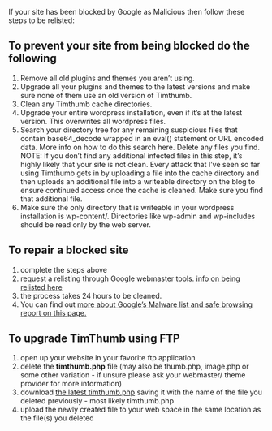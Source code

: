 If your site has been blocked by Google as Malicious then follow these steps to be relisted:

## To prevent your site from being blocked do the following ##

  1. Remove all old plugins and themes you aren’t using.
  1. Upgrade all your plugins and themes to the latest versions and make sure none of them use an old version of Timthumb.
  1. Clean any Timthumb cache directories.
  1. Upgrade your entire wordpress installation, even if it’s at the latest version. This overwrites all wordpress files.
  1. Search your directory tree for any remaining suspicious files that contain base64\_decode wrapped in an eval() statement or URL encoded data. More info on how to do this search here. Delete any files you find. NOTE: If you don’t find any additional infected files in this step, it’s highly likely that your site is not clean. Every attack that I’ve seen so far using Timthumb gets in by uploading a file into the cache directory and then uploads an additional file into a writeable directory on the blog to ensure continued access once the cache is cleaned. Make sure you find that additional file.
  1. Make sure the only directory that is writeable in your wordpress installation is wp-content/. Directories like wp-admin and wp-includes should be read only by the web server.

## To repair a blocked site ##

  1. complete the steps above
  1. request a relisting through Google webmaster tools.  [info on being relisted here](http://www.google.com/support/webmasters/bin/answer.py?answer=168328)
  1. the process takes 24 hours to be cleaned.
  1. You can find out [more about Google’s Malware list and safe browsing report on this page.](http://25yearsofprogramming.com/blog/2009/20091124.htm)

## To upgrade TimThumb using FTP ##

  1. open up your website in your favorite ftp application
  1. delete the **timthumb.php** file (may also be thumb.php, image.php or some other variation - if unsure please ask your webmaster/ theme provider for more information)
  1. download [the latest timthumb.php](http://timthumb.googlecode.com/svn/trunk/timthumb.php) saving it with the name of the file you deleted previously - most likely timthumb.php
  1. upload the newly created file to your web space in the same location as the file(s) you deleted